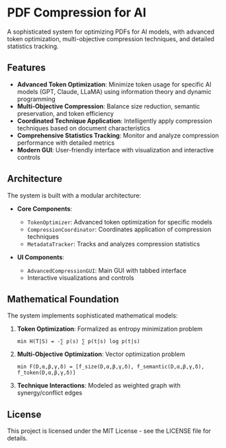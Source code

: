 # PDF Compression for AI

A sophisticated system for optimizing PDFs for AI models, with advanced token optimization, multi-objective compression techniques, and detailed statistics tracking.

## Features

- **Advanced Token Optimization**: Minimize token usage for specific AI models (GPT, Claude, LLaMA) using information theory and dynamic programming
- **Multi-Objective Compression**: Balance size reduction, semantic preservation, and token efficiency
- **Coordinated Technique Application**: Intelligently apply compression techniques based on document characteristics
- **Comprehensive Statistics Tracking**: Monitor and analyze compression performance with detailed metrics
- **Modern GUI**: User-friendly interface with visualization and interactive controls

## Architecture

The system is built with a modular architecture:

- **Core Components**:
  - `TokenOptimizer`: Advanced token optimization for specific models
  - `CompressionCoordinator`: Coordinates application of compression techniques
  - `MetadataTracker`: Tracks and analyzes compression statistics

- **UI Components**:
  - `AdvancedCompressionGUI`: Main GUI with tabbed interface
  - Interactive visualizations and controls

## Mathematical Foundation

The system implements sophisticated mathematical models:

1. **Token Optimization**: Formalized as entropy minimization problem
   ```
   min H(T|S) = -∑ p(s) ∑ p(t|s) log p(t|s)
   ```

2. **Multi-Objective Optimization**: Vector optimization problem
   ```
   min F(D,α,β,γ,δ) = [f_size(D,α,β,γ,δ), f_semantic(D,α,β,γ,δ), f_token(D,α,β,γ,δ)]
   ```

3. **Technique Interactions**: Modeled as weighted graph with synergy/conflict edges

## License

This project is licensed under the MIT License - see the LICENSE file for details.
